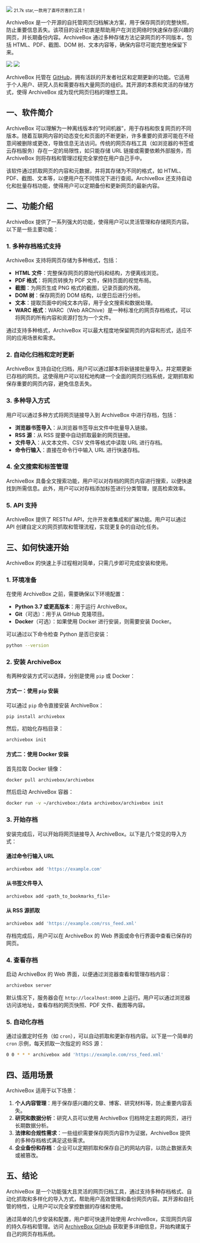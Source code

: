 <img src="/assets/image/241027-ArchiveBox-1.png">
<small>21.7k star,一款用了直呼厉害的工具！</small>

ArchiveBox 是一个开源的自托管网页归档解决方案，用于保存网页的完整快照，防止重要信息丢失。该项目的设计初衷是帮助用户在浏览网络时快速保存感兴趣的网页，并长期备份内容。ArchiveBox 通过多种存储方法记录网页的不同版本，包括 HTML、PDF、截图、DOM 树、文本内容等，确保内容尽可能完整地保留下来。

![](/assets/image/241027-ArchiveBox.png)
![](/assets/image/241027-ArchiveBox-1.png)

ArchiveBox 托管在 [GitHub](https://github.com/ArchiveBox/ArchiveBox)，拥有活跃的开发者社区和定期更新的功能。它适用于个人用户、研究人员和需要存档大量网页的组织。其开源的本质和灵活的存储方式，使得 ArchiveBox 成为现代网页归档的理想工具。

## 一、软件简介

ArchiveBox 可以理解为一种离线版本的“时间机器”，用于存档和恢复网页的不同版本。随着互联网内容的动态变化和页面的不断更新，许多重要的资源可能在不经意间被删除或更改，导致信息无法访问。传统的网页存档工具（如浏览器的书签或云存档服务）存在一定的局限性，如只能存储 URL 链接或需要依赖外部服务，而 ArchiveBox 则将存档和管理过程完全掌控在用户自己手中。

该软件通过抓取网页的内容和元数据，并将其存储为不同的格式，如 HTML、PDF、截图、文本等，以便用户在不同情况下进行查阅。ArchiveBox 还支持自动化和批量存档功能，使得用户可以定期备份和更新网页的最新内容。

## 二、功能介绍

ArchiveBox 提供了一系列强大的功能，使得用户可以灵活管理和存储网页内容。以下是一些主要功能：

### 1. 多种存档格式支持

ArchiveBox 支持将网页存储为多种格式，包括：
- **HTML 文件**：完整保存网页的原始代码和结构，方便离线浏览。
- **PDF 格式**：将网页转换为 PDF 文件，保持页面的视觉布局。
- **截图**：为网页生成 PNG 格式的截图，记录页面的外观。
- **DOM 树**：保存网页的 DOM 结构，以便日后进行分析。
- **文本**：提取页面中的纯文本内容，用于全文搜索和数据处理。
- **WARC 格式**：WARC（Web ARChive）是一种标准化的网页存档格式，可以将网页的所有内容和资源打包为一个文件。

通过支持多种格式，ArchiveBox 可以最大程度地保留网页的内容和形式，适应不同的应用场景和需求。

### 2. 自动化归档和定时更新

ArchiveBox 支持自动化归档，用户可以通过脚本将新链接批量导入，并定期更新已存档的网页。这使得用户可以轻松地构建一个全面的网页归档系统，定期抓取和保存重要的网页内容，避免信息丢失。

### 3. 多种导入方式

用户可以通过多种方式将网页链接导入到 ArchiveBox 中进行存档，包括：
- **浏览器书签导入**：从浏览器书签导出文件中批量导入链接。
- **RSS 源**：从 RSS 提要中自动抓取最新的网页链接。
- **文件导入**：从文本文件、CSV 文件等格式中读取 URL 进行存档。
- **命令行输入**：直接在命令行中输入 URL 进行快速存档。

### 4. 全文搜索和标签管理

ArchiveBox 具备全文搜索功能，用户可以对存档的网页内容进行搜索，以便快速找到所需信息。此外，用户可以对存档添加标签进行分类管理，提高检索效率。

### 5. API 支持

ArchiveBox 提供了 RESTful API，允许开发者集成和扩展功能。用户可以通过 API 创建自定义的网页抓取和管理流程，实现更复杂的自动化任务。

## 三、如何快速开始

ArchiveBox 的快速上手过程相对简单，只需几步即可完成安装和使用。

### 1. 环境准备

在使用 ArchiveBox 之前，需要确保以下环境配置：
- **Python 3.7 或更高版本**：用于运行 ArchiveBox。
- **Git**（可选）：用于从 GitHub 克隆项目。
- **Docker**（可选）：如果使用 Docker 进行安装，则需要安装 Docker。

可以通过以下命令检查 Python 是否已安装：
```bash
python --version
```

### 2. 安装 ArchiveBox

有两种安装方式可以选择，分别是使用 `pip` 或 Docker：

#### 方式一：使用 `pip` 安装

可以通过 `pip` 命令直接安装 ArchiveBox：
```bash
pip install archivebox
```

然后，初始化存档目录：
```bash
archivebox init
```

#### 方式二：使用 Docker 安装

首先拉取 Docker 镜像：
```bash
docker pull archivebox/archivebox
```

然后启动 ArchiveBox 容器：
```bash
docker run -v ~/archivebox:/data archivebox/archivebox init
```

### 3. 开始存档

安装完成后，可以开始将网页链接导入 ArchiveBox。以下是几个常见的导入方式：

#### 通过命令行输入 URL
```bash
archivebox add 'https://example.com'
```

#### 从书签文件导入
```bash
archivebox add <path_to_bookmarks_file>
```

#### 从 RSS 源抓取
```bash
archivebox add 'https://example.com/rss_feed.xml'
```

存档完成后，用户可以在 ArchiveBox 的 Web 界面或命令行界面中查看已保存的网页。

### 4. 查看存档

启动 ArchiveBox 的 Web 界面，以便通过浏览器查看和管理存档内容：
```bash
archivebox server
```

默认情况下，服务器会在 `http://localhost:8000` 上运行。用户可以通过浏览器访问该地址，查看存档的网页快照、PDF 文件、截图等内容。

### 5. 自动化存档

通过设置定时任务（如 `cron`），可以自动抓取和更新存档内容。以下是一个简单的 `cron` 示例，每天抓取一次指定的 RSS 源：
```bash
0 0 * * * archivebox add 'https://example.com/rss_feed.xml'
```

## 四、适用场景

ArchiveBox 适用于以下场景：
1. **个人内容管理**：用于保存感兴趣的文章、博客、研究材料等，防止重要内容丢失。
2. **研究和数据分析**：研究人员可以使用 ArchiveBox 归档特定主题的网页，进行长期数据分析。
3. **法律和合规性需求**：一些组织需要保存网页内容作为证据，ArchiveBox 提供的多种存档格式满足这些需求。
4. **企业备份和存档**：企业可以定期抓取和保存自己的网站内容，以防止数据丢失或被篡改。

## 五、结论

ArchiveBox 是一个功能强大且灵活的网页归档工具，通过支持多种存档格式、自动化抓取和多样化的导入方式，帮助用户高效管理和备份网页内容。其开源和自托管的特性，让用户可以完全掌控数据的存储和使用。

通过简单的几步安装和配置，用户即可快速开始使用 ArchiveBox，实现网页内容的持久存档和管理。访问 [ArchiveBox GitHub](https://github.com/ArchiveBox/ArchiveBox) 获取更多详细信息，开始构建属于自己的网页存档系统。